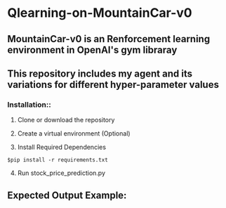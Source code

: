 # Qlearning-on-MountainCar-v0
## MountainCar-v0 is an Renforcement learning environment in OpenAI's gym libraray 
## This repository includes my agent and its variations for different hyper-parameter values

### Installation::

1. Clone or download the repository

2. Create a virtual environment (Optional)

3. Install Required Dependencies
```
$pip install -r requirements.txt
```
4. Run stock_price_prediction.py

## Expected Output Example:
